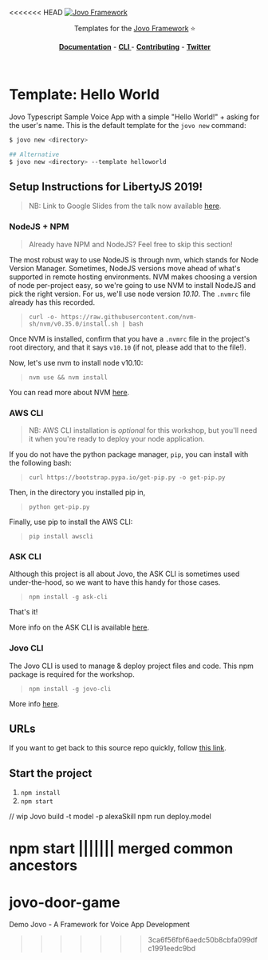 <<<<<<< HEAD
[![Jovo Framework](https://www.jovo.tech/img/github-logo.png)](https://www.jovo.tech)

<p align="center">Templates for the <a href="https://github.com/jovotech/jovo-framework-nodejs">Jovo Framework</a> ⭐️</p>

<p align="center">
<a href="https://www.jovo.tech/framework/docs/"><strong>Documentation</strong></a> -
<a href="https://github.com/jovotech/jovo-cli"><strong>CLI </strong></a> - <a href="https://github.com/jovotech/jovo-framework-nodejs/blob/master/CONTRIBUTING.md"><strong>Contributing</strong></a> - <a href="https://twitter.com/jovotech"><strong>Twitter</strong></a></p>
<br/>

# Template: Hello World

Jovo Typescript Sample Voice App with a simple "Hello World!" + asking for the user's name. This is the default template for the `jovo new` command:

```sh
$ jovo new <directory>

## Alternative
$ jovo new <directory> --template helloworld
```

## Setup Instructions for LibertyJS 2019!

>NB: Link to Google Slides from the talk now available [here](https://docs.google.com/presentation/d/1jdoUNGSurPH6ixrqbUI1-Vi1t1LxgeGVOq6x33GT_bM/edit?usp=sharing).


### NodeJS + NPM

>Already have NPM and NodeJS? Feel free to skip this section!

The most robust way to use NodeJS is through nvm, which stands for Node Version Manager.
Sometimes, NodeJS versions move ahead of what's supported in remote hosting environments. NVM makes choosing a version of node per-project easy, so we're going to use NVM to install NodeJS and pick the right version. For us, we'll use node version _10.10_. The `.nvmrc` file already has this recorded.

>`curl -o- https://raw.githubusercontent.com/nvm-sh/nvm/v0.35.0/install.sh | bash`

Once NVM is installed, confirm that you have a `.nvmrc` file in the project's root directory, and that it says `v10.10` (if not, please add that to the file!).

Now, let's use nvm to install node v10.10:
>`nvm use && nvm install`

You can read more about NVM [here](https://github.com/nvm-sh/nvm).

### AWS CLI

>NB: AWS CLI installation is _optional_ for this workshop, but you'll need it when you're ready to deploy your node application.

If you do not have the python package manager, `pip`, you can install with the following bash:

>`curl https://bootstrap.pypa.io/get-pip.py -o get-pip.py`

Then, in the directory you installed pip in,
>`python get-pip.py`

Finally, use pip to install the AWS CLI:
>`pip install awscli`


### ASK CLI

Although this project is all about Jovo, the ASK CLI is sometimes used under-the-hood, so we want to have this handy for those cases.

>`npm install -g ask-cli`

That's it!

More info on the ASK CLI is available [here](https://developer.amazon.com/docs/smapi/quick-start-alexa-skills-kit-command-line-interface.html).


### Jovo CLI

The Jovo CLI is used to manage & deploy project files and code. This npm package is required for the workshop.

>`npm install -g jovo-cli`

More info [here](https://github.com/jovotech/jovo-cli).


## URLs

If you want to get back to this source repo quickly, follow [this link](https://github.com/Jefftopia/libertyjs-2019-jovo).


## Start the project

1. `npm install`
2. `npm start`


// wip
Jovo build -t model -p alexaSkill
npm run deploy.model

npm start
||||||| merged common ancestors
=======
# jovo-door-game
Demo Jovo - A Framework for Voice App Development
>>>>>>> 3ca6f56fbf6aedc50b8cbfa099dfc1991eedc9bd
